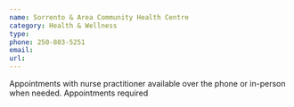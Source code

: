 ```yaml
---
name: Sorrento & Area Community Health Centre
category: Health & Wellness
type: 
phone: 250-803-5251
email: 
url: 
---
```


Appointments with nurse practitioner available over the phone or in-person when needed. Appointments required